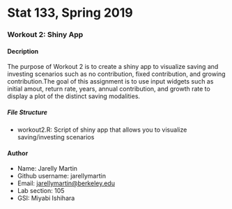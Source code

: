 # Stat 133, Spring 2019

### Workout 2: Shiny App

#### Decription

The purpose of Workout 2 is to create a shiny app to visualize saving and investing scenarios such as no contribution, fixed contribution, and growing contribution.The goal of this assignment is to use input widgets such as initial amout, return rate, years, annual contribution, and growth rate to display 
a plot of the distinct saving modalities.


##### File Structure

- workout2.R: Script of shiny app that allows you to visualize saving/investing scenarios

#### Author 

- Name: Jarelly Martin
- Github username: jarellymartin
- Email: jarellymartin@berkeley.edu
- Lab section: 105
- GSI: Miyabi Ishihara
